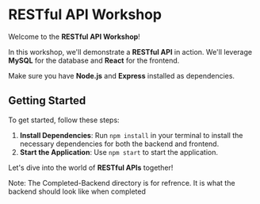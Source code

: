 # RESTful API Workshop

Welcome to the **RESTful API Workshop**!

In this workshop, we'll demonstrate a **RESTful API** in action. We'll leverage **MySQL** for the database and **React** for the frontend.

Make sure you have **Node.js** and **Express** installed as dependencies.

## Getting Started

To get started, follow these steps:

1. **Install Dependencies**: Run `npm install` in your terminal to install the necessary dependencies for both the backend and frontend.
2. **Start the Application**: Use `npm start` to start the application.

Let's dive into the world of **RESTful APIs** together!

Note: The Completed-Backend directory is for refrence. It is what the backend should look like when completed
